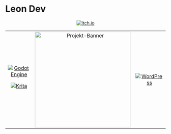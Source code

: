 # Leon Dev



<table align="center">
  <p align="center">
  <a href="https://leon-dev.itch.io/">
    <img src="https://img.shields.io/badge/itch.io-%23FF0B34.svg?logo=Itch.io&logoColor=white" alt="Itch.io">
  </a>
</p>
  <tr>
    <td align="center">
      <a href="#">
        <img src="https://img.shields.io/badge/Godot-%23FFFFFF.svg?logo=godot-engine" alt="Godot Engine">
      </a>
      <p align="center">
  <a href="#">
    <img src="https://img.shields.io/badge/Krita-203759?logo=krita&logoColor=EEF37B" alt="Krita">
  </a>
</p>
    </td>
    <td align="center">
      <img src="https://media.giphy.com/media/ly3tQYHmXMsCI/giphy.gif" alt="Projekt-Banner" width="300">
    </td>
    <td align="center">
      <a href="#">
        <img src="https://img.shields.io/badge/WordPress-%2321759B.svg?logo=wordpress&logoColor=white" alt="WordPress">
      </a>
    </td>
  </tr>
</table>
